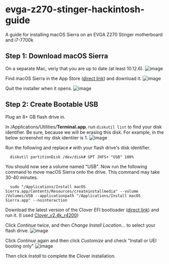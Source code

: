 # evga-z270-stinger-hackintosh-guide
A guide for installing macOS Sierra on an EVGA Z270 Stinger motherboard and i7-7700k

## Step 1: Download macOS Sierra
On a separate Mac, veriy that you are up to date (at least 10.12.6).
![image](https://user-images.githubusercontent.com/1683528/30447848-073ba4b8-9942-11e7-962b-83fb0e4cc110.png)

Find macOS Sierra in the App Store ([direct link](https://itunes.apple.com/us/app/macos-sierra/id1127487414?mt=12)) and download it.
![image](https://user-images.githubusercontent.com/1683528/30448242-1410d7b6-9943-11e7-875b-3b3e924c92b6.png)

Quit the installer when it opens.
![image](https://user-images.githubusercontent.com/1683528/30448617-e57ac384-9943-11e7-9a3d-c2027b2b7caf.png)

## Step 2: Create Bootable USB
Plug an 8+ GB flash drive in.

In /Applications/Utilities/**Terminal.app**, run `diskutil list` to find your disk identifier. Be sure, because we will be erasing this disk. For example, in the below screenshot my disk identiier is 1. 
![image](https://user-images.githubusercontent.com/1683528/30448363-792c64ee-9943-11e7-8ff8-d60f39420dcd.png)

Run the following and replace `#` with your flash drive's disk identifier.
```
  diskutil partitionDisk /dev/disk# GPT JHFS+ "USB" 100%
```
You should now see a volume named "USB". Now run the following command to move macOS Sierra onto the drive. This command may take 30-40 minutes.
```
  sudo "/Applications/Install macOS Sierra.app/Contents/Resources/createinstallmedia" --volume /Volumes/USB --applicationpath "/Applications/Install macOS Sierra.app" --nointeraction
```

Download the latest version of the Clover EFI bootloader ([direct link](https://sourceforge.net/projects/cloverefiboot/files/latest/download?source=files)) and run it. (I used [Clover_v2.4k_r4200](https://sourceforge.net/projects/cloverefiboot/files/Installer/Clover_v2.4k_r4200.zip/download))

Click *Continue* twice, and then *Change Install Location...* to select your flash drive.
![image](https://user-images.githubusercontent.com/1683528/30450096-b131a168-9945-11e7-81e5-fda48c18ca9a.png)

Click *Continue* again and then click *Customize* and check "Install or UEI booting only"
![image](https://user-images.githubusercontent.com/1683528/30450149-d7581b9c-9945-11e7-8549-76febcebe104.png)

Then click *Install* to complete the Clover installation.

